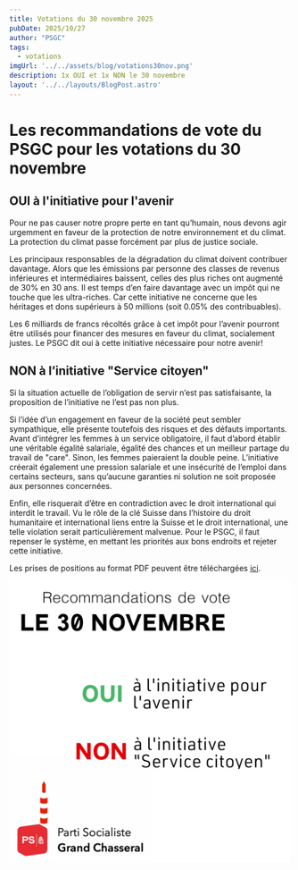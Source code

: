 ```yaml
---
title: Votations du 30 novembre 2025
pubDate: 2025/10/27
author: "PSGC"
tags:
  - votations
imgUrl: '../../assets/blog/votations30nov.png'
description: 1x OUI et 1x NON le 30 novembre 
layout: '../../layouts/BlogPost.astro'
---
```


# Les recommandations de vote du PSGC pour les votations du 30 novembre

## OUI à l'initiative pour l'avenir
Pour ne pas causer notre propre perte en tant qu’humain, nous devons agir urgemment en faveur de la protection de notre environnement et du climat. La protection du climat passe forcément par plus de justice sociale.

Les principaux responsables de la dégradation du climat doivent contribuer davantage. Alors que les émissions par personne des classes de revenus inférieures et intermédiaires baissent, celles des plus riches ont augmenté de 30% en 30 ans. Il est temps d’en faire davantage avec un impôt qui ne touche que les ultra-riches. Car cette initiative ne concerne que les héritages et dons supérieurs à 50 millions (soit 0.05% des contribuables).

Les 6 milliards de francs récoltés grâce à cet impôt pour l’avenir pourront être utilisés pour financer des mesures en faveur du climat, socialement justes. Le PSGC dit oui à cette initiative nécessaire pour notre avenir!

## NON à l’initiative "Service citoyen"
Si la situation actuelle de l’obligation de servir n’est pas satisfaisante, la proposition de l’initiative ne l’est pas non plus.

Si l’idée d’un engagement en faveur de la société peut sembler sympathique, elle présente toutefois des risques et des défauts importants. Avant d’intégrer les femmes à un service obligatoire, il faut d’abord établir une véritable égalité salariale, égalité des chances et un meilleur partage du travail de "care". Sinon, les femmes paieraient la double peine. L’initiative créerait également une pression salariale et une insécurité de l’emploi dans certains secteurs, sans qu’aucune garanties ni solution ne soit proposée aux personnes concernées.

Enfin, elle risquerait d’être en contradiction avec le droit international qui interdit le travail. Vu le rôle de la clé Suisse dans l’histoire du droit humanitaire et international liens entre la Suisse et le droit international, une telle violation serait particulièrement malvenue. Pour le PSGC, il faut repenser le système, en mettant les priorités aux bons endroits et rejeter cette initiative. 



Les prises de positions au format PDF peuvent être téléchargées <a
      href='/docs/communications/2025_10_22_Recommandations_votations_nov2025_PSGC.pdf'
      target='_blank'
      class='text-blue'>ici</a>.


![votations9fev](../../assets/blog/votations30nov.png)
